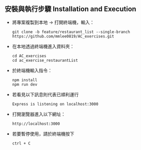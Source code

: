 ## 安裝與執行步驟 Installation and Execution 
- 將專案複製到本地 → 打開終端機，輸入：
  ```
  git clone -b feature/restaurant_list --single-branch https://github.com/mmlee0819/AC_exercises.git
  ```
- 在本地透過終端機進入資料夾：
  ```
  cd AC_exercises
  cd ac_exercise_restaurantList
  ```
- 於終端機輸入指令：
  ```
  npm install
  npm run dev
  ```
- 若看見以下訊息則代表已順利運行
  ```
  Express is listening on localhost:3000
  ```
- 打開瀏覽器進入以下網址：
  ```
  http://localhost:3000
  ```
- 若要暫停使用，請於終端機按下
  ```
  ctrl + C  
  ```
  
